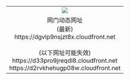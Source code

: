 ﻿<table>
  <tr></tr>
  <tr><td colspan=2 align=center><img src="https://dgvlp9nsjzt8x.cloudfront.net/Up/oGate.jpg" /></td></tr>
  <tr><td colspan=2 align=center>网门动态网址<br/>(最新)
<br>https://dgvlp9nsjzt8x.cloudfront.net
<br/><br/>(以下网址可能失效)
<br>https://d33pro9jreqdl8.cloudfront.net
<br>https://d2rvkhehugp08w.cloudfront.net
    </td>
  </tr>
</table>
